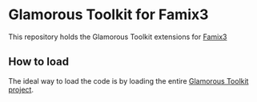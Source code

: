# Glamorous Toolkit for Famix3
This repository holds the Glamorous Toolkit extensions for [Famix3](https://github.com/feenkcom/famix3)
## How to load
The ideal way to load the code is by loading the entire [Glamorous Toolkit project](https://github.com/feenkcom/gtoolkit).
